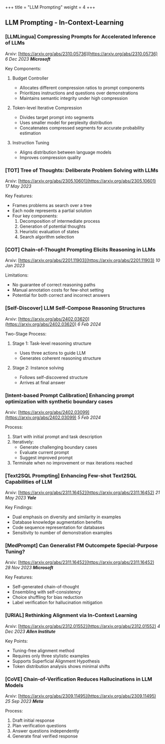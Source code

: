 +++
title = "LLM Prompting"
weight = 4
+++

## LLM Prompting - In-Context-Learning

### [LLMLingua] Compressing Prompts for Accelerated Inference of LLMs

Arxiv: [https://arxiv.org/abs/2310.05736](https://arxiv.org/abs/2310.05736) _6 Dec 2023 **Microsoft**_

Key Components:
1. Budget Controller
   - Allocates different compression ratios to prompt components
   - Prioritizes instructions and questions over demonstrations
   - Maintains semantic integrity under high compression

2. Token-level Iterative Compression
   - Divides target prompt into segments
   - Uses smaller model for perplexity distribution
   - Concatenates compressed segments for accurate probability estimation

3. Instruction Tuning
   - Aligns distribution between language models
   - Improves compression quality

### [TOT] Tree of Thoughts: Deliberate Problem Solving with LLMs

Arxiv: [https://arxiv.org/abs/2305.10601](https://arxiv.org/abs/2305.10601) _17 May 2023_

Key Features:
- Frames problems as search over a tree
- Each node represents a partial solution
- Four key components:
  1. Decomposition of intermediate process
  2. Generation of potential thoughts
  3. Heuristic evaluation of states
  4. Search algorithm selection

### [COT] Chain-of-Thought Prompting Elicits Reasoning in LLMs

Arxiv: [https://arxiv.org/abs/2201.11903](https://arxiv.org/abs/2201.11903) _10 Jan 2023_

Limitations:
- No guarantee of correct reasoning paths
- Manual annotation costs for few-shot setting
- Potential for both correct and incorrect answers

### [Self-Discover] LLM Self-Compose Reasoning Structures

Arxiv: [https://arxiv.org/abs/2402.03620](https://arxiv.org/abs/2402.03620) _6 Feb 2024_

Two-Stage Process:
1. Stage 1: Task-level reasoning structure
   - Uses three actions to guide LLM
   - Generates coherent reasoning structure

2. Stage 2: Instance solving
   - Follows self-discovered structure
   - Arrives at final answer

### [Intent-based Prompt Calibration] Enhancing prompt optimization with synthetic boundary cases

Arxiv: [https://arxiv.org/abs/2402.03099](https://arxiv.org/abs/2402.03099) _5 Feb 2024_

Process:
1. Start with initial prompt and task description
2. Iteratively:
   - Generate challenging boundary cases
   - Evaluate current prompt
   - Suggest improved prompt
3. Terminate when no improvement or max iterations reached

### [Text2SQL Prompting] Enhancing Few-shot Text2SQL Capabilities of LLM

Arxiv: [https://arxiv.org/abs/2311.16452](https://arxiv.org/abs/2311.16452) _21 May 2023 **Yale**_

Key Findings:
- Dual emphasis on diversity and similarity in examples
- Database knowledge augmentation benefits
- Code sequence representation for databases
- Sensitivity to number of demonstration examples

### [MedPrompt] Can Generalist FM Outcompete Special-Purpose Tuning?

Arxiv: [https://arxiv.org/abs/2311.16452](https://arxiv.org/abs/2311.16452) _28 Nov 2023 **Microsoft**_

Key Features:
- Self-generated chain-of-thought
- Ensembling with self-consistency
- Choice shuffling for bias reduction
- Label verification for hallucination mitigation

### [URIAL] Rethinking Alignment via In-Context Learning

Arxiv: [https://arxiv.org/abs/2312.01552](https://arxiv.org/abs/2312.01552) _4 Dec 2023 **Allen Institute**_

Key Points:
- Tuning-free alignment method
- Requires only three stylistic examples
- Supports Superficial Alignment Hypothesis
- Token distribution analysis shows minimal shifts

### [CoVE] Chain-of-Verification Reduces Hallucinations in LLM Models

Arxiv: [https://arxiv.org/abs/2309.11495](https://arxiv.org/abs/2309.11495) _25 Sep 2023 **Meta**_

Process:
1. Draft initial response
2. Plan verification questions
3. Answer questions independently
4. Generate final verified response
